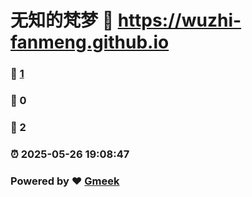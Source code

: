 # 无知的梵梦 :link: https://wuzhi-fanmeng.github.io 
### :page_facing_up: [1](https://wuzhi-fanmeng.github.io/tag.html) 
### :speech_balloon: 0 
### :hibiscus: 2 
### :alarm_clock: 2025-05-26 19:08:47 
### Powered by :heart: [Gmeek](https://github.com/Meekdai/Gmeek)
